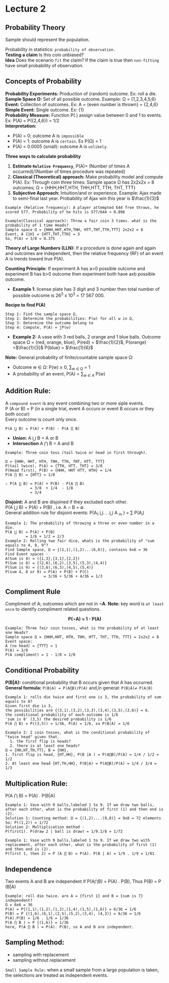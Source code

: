 # Lecture 2
## Probability Theory

Sample should represent the population.   

Probability in statistics:  `probability of observation.`  
**Testing a claim** Is this coin unbiased?  
**Idea** Does the scenario `fit` the claim? If the claim is true then `non-fitting` have small probability of observation.

## Concepts of Probability
**Probability Experiments:** Production of (random) outcome. Ex: roll a die.  
**Sample Space Ω:** Set of all possible outcome. Example: Ω = {1,2,3,4,5,6}  
**Event:** Collection of outcomes. Ex: A = {even number is thrown} = {2,4,6}
**Simple Event:** Single outcome. Ex: {1}  
**Probability Measure:** Function P(.) assign value between 0 and 1 to events. Ex: P(A) = P({2,4,6}) = 1/2  
**Interpretation:**
* P(A) = 0; outcome A is `impossible`
* P(A) = 1: outcome A is `certain`. Ex P(Ω) = 1
* P(A) < 0.0005 (small): outcome A is `unlikely`.
  
**Three ways to calculate probability**
1. **Estimate `Relative Frequency`**, P(A)= (Number of times A occurred)/(Number of times procedure was repeated)
2. **Classical (Theoretical) approach:** Make probability model and compute P(A). Ex: Through coin three times: Sample space Ω has 2x2x2x = 8 outcomes; Ω = {HHH,HHT,HTH, THH,HTT, TTH, THT, TTT}
3. **Subjective Approach:** Intuition/and or experience. Example: Ajax made to semi-final last year. Probability of Ajax win this year is $\frac{1}{3}$

```
Example (Relative frequency): A player attempted 644 free throws, he scored 577. Probability of he hits is 577/644 ≈ 0.896
```

```
Example(Classical approach): Throw a fair coin 3 times. what is the probability of 1 time Heads?
Sample space Ω = {HHH,HHT,HTH,THH, HTT,THT,TTH,TTT} 2x2x2 = 8 
Event, A {1H} = {HTT,THT,TTH} = 3 
So, P(A) = 3/8 = 0.375
```

**Theory of Large Numbers (LLN):** If a procedure is done again and again and outcomes are independent, then the relative frequency (RF) of an event A is trends toward true P(A).  

**Counting Principle:** If experiment A has a>0 possible outcome and experiment B has b>0 outcome then experiment both have axb possible outcome.   
* **Example 1**: license plate has 3 digit and 3 number then total number of possible outcome is 26<sup>3</sup> x 10<sup>3</sup> = 17 567 000.   

**Recipe to find P(A)** 
  ```
  Step 1: Find the sample space Ω, 
  Step 2: Determine the probabilities: P(w) for all w in Ω, 
  Step 3: Determine the outcome belong to
  Step 4: Compute, P(A) = ∑P(w) 
  ```

* **Example 2:** A vase with 3 red balls, 2 orange and 1 blue balls. Outcome space Ω = {red, orange, blue}, P(red) = $\frac{1}{2}$, P(orange) =$\frac{1}{3}$ P{blue} = $\frac{1}{6}$

**Note:** General probability of finite/countable sample space Ω: 
  + Outcome w ∈ Ω: P(w) ≥ 0, ∑<sub>w ∈ Ω</sub> = 1
  + A probability of an event, P(A) = ∑<sub>w ∈ A</sub> P(w)
## Addition Rule: 
A `compound event` is any event combining two or more siple events.  
P (A or B) = P (in a single trial, event A occurs or event B occurs or they both occur)  
Every outcome is count only once.  

```
P(A ⋃ B) = P(A) + P(B) - P(A ⋂ B)
```
  * **Union:** A ⋃ B = A or B
  * **Intersection** A ⋂ B = A and B
  ```
  Example: Three coin toss (tail twice or head in first through).  

  Ω = {HHH, HHT, HTH, THH, TTH, THT, HTT, TTT}  
  P(tail twice), P(A) = {TTH, HTT, THT} = 3/8 
  P(Head first), P(B) = {HHH, HHT HTT, HTH} = 1/4 
  P(A ⋂ B) = {HTT} = 1/8

  ∴ P(A ⋃ B) = P(A) + P(B) - P(A ⋂ B)
             = 3/8  + 1/4  - 1/8
             = 3/4
  ```

**Disjoint:** A and B are disjoined if they excluded each other.  
        P(A ⋃ B) = P(A) + P(B)  , i.e. A ∩ B = ∅.  
General addition rule for disjoint events: P(A<sub>1</sub> ⋃. . .⋃ A <sub>m</sub> ) = ∑ P(A<sub>i</sub>)
```
Example 1: The probability of throwing a three or even number in a die.
P(A ⋃ B) = P(A) + P(B)
         = 1/6 + 1/2 = 2/3
Example 2: Rolling two fair dice, whats is the probability of "sum equals to 4, 8, 9"?
Find Sample space, Ω = {(1,1),(1,2)...(6,6)}, contains 6x6 = 36  
Find Event spaces -  
A(Sum is 4) = ({1,3},{3,1},{2,2})
P(Sum is 8) = {(2,6),(6,2),(3,5),(5,3),(4,4)}
P(Sum is 9) = {(3,6),(6,3),(4,5),(5,4)}
P(sum 4, 8 or 9) = P(A) + P(B) + P(C) 
                 = 3/36 + 5/36 + 4/36 = 1/3 
```
## Compliment Rule
Compliment of A; outcomes which are not in **¬A**. **Note:** key word is `at least once` to identify compliment related questions. 
**<center>P(¬A) = 1 - P(A)</center>**
```
Example: Three fair coin tosses, what is the probability of at least one Heads?
Sample space Ω = {HHH,HHT, HTH, THH, HTT, THT, TTH, TTT} = 2x2x2 = 8 
Event space: 
A (no head) = {TTT} = 1
P(A) = 3/8
P(A compliment) = 1 - 1/8 = 1/8
```

## Conditional Probability
**P(B|A):** conditional probability that B occurs given that A has occurred.   
**General formula:** `P(B|A) = P(A⋂B)/P(A)`
and,in general: `P(B|A)≠ P(A|B)`
```
Example 1: rolls die twice and first one is 3, the probability of sum equals to 8?
Given first die is 3,  
the possibilities are {(3,1),(3,2),(3,3),(3,4),(3,5),(3,6)} = 6. 
the conditional probability of each outcome is 1/6
'sum is 8' (3,5) the desired probability is 1/6 
P(A ⋂ B) = P((3,5)) = 1/36, P(A) = 1/6, so P(B|A) = 1/6
```
```
Example 2: 2 coin tosses, what is the conditional probability of "twice head" given that.  
  1. the first flip is heads?
  2. there is at least one heads?
Ω = {HH,HT,TH,TT}, B = {HH}, 
1. first flip is head, {HT,HH}, P(B |A ) = P(A⋂B)/P(A) = 1/4 / 1/2 = 1/2
2. At least one head {HT,TH,HH}, P(B|A) = P(A⋂B)/P(A) = 1/4 / 3/4 = 1/3
```
## Multiplication Rule:
P(A ⋂ B) = P(A) . P(B|A)
```
Example 1: Vase with 9 balls,labeled 1 to 9. If we draw two balls, after each other, what is the probability of first (1) and then end is (2). 
Solution 1: Counting method: Ω = {(1,2)....(9,8)} = 9x8 = 72 elements
So: P((1,2)) = 1/72
Solution 2: Multiplication method - 
P(first1). P(draw 2 | ball is draw) = 1/9.1/8 = 1/72
```
```
Example 1: Vase with 9 balls,labeled 1 to 9. If we draw two with replacement, after each other, what is the probability of first (1) and then end is (2). 
P(first 1, then 2) = P (A ⋂ B) = P(A). P(B | A) = 1/9 . 1/9 = 1/81
```
## Independence
Two events A and B are independent if P(A⋂B) = P(A) . P(B), Thus P(B) = P (B|A)

```
Example: roll die twice. are A = {first 1} and B = {sum is 7} independent?
Ω = 6x6 = 36
P(A) = P{(1,1),(1,2),(1,3),(1,4),(1,5),(1,6)} = 6/36 = 1/6
P(B) = P {(1,6),(6,1),(2,5),(5,2),(3,4), (4,3)} = 6/36 = 1/6
P(A).P(B) = 1/6 . 1/6 = 1/36
P(A ⋂ B ) = P {(1,6)} = 1/36
here, P(A ⋂ B ) = P(A). P(B), so A and B are independent. 
```

## Sampling Method:
- sampling with replacement
- sampling without replacement   

`Small Sample Rule:`
when a small sample from a large population is taken, the selections are treated as independent events. 